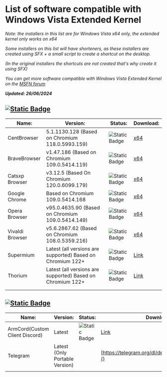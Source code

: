 # List of software compatible with Windows Vista Extended Kernel
_Note: the installers in this list are for Windows Vista x64 only, the extended kernel only works on x64_

_Some installers on this list will have shorteners, as these installers are created using SFX + a small script to create a shortcut on the desktop._

_(In the original installers the shortcuts are not created that's why create it using SFX)_

_You can get more software compatible with Windows Vista Extended Kernel on the [MSFN forum](https://msfn.org/board/topic/181696-software-compatible-with-windows-vista-extended-kernel/)_

**_Updated: 26/06/2024_**

## [![Static Badge](https://img.shields.io/badge/Browsers-blue?style=flat-square&logo=microsoftedge)](https://github.com/TesterMachine/WinVistaRepo/blob/main/Software/SoftwareVistaKEx.md)

| Name:           | Version:                                                   | Status:                                                    | Download:                                                    |
|-----------------|------------------------------------------------------------|------------------------------------------------------------|--------------------------------------------------------------|
| CentBrowser     | 5.1.1130.128 (Based on Chromium 118.0.5993.159)            | ![Static Badge](https://img.shields.io/badge/Stable-lemon) | [x64](https://exe.io/CentBrowserInstaller)                   |
| BraveBrowser    | v1.47.186 (Based on Chromium 109.0.5414.119)               | ![Static Badge](https://img.shields.io/badge/Stable-lemon) | [x64](https://exe.io/BraveBrowserInstaller)                  |
| Catsxp Browser  | v3.12.5 (Based On Chromium 120.0.6099.179)                 | ![Static Badge](https://img.shields.io/badge/Stable-lemon) | [x64](https://exe.io/CatsxpBrowserInstaller)                 |
| Google Chrome   | Based on Chromium 109.0.5414.168                           | ![Static Badge](https://img.shields.io/badge/Stable-lemon) | [x64]()                                                      |
| Opera Browser   | v95.0.4635.90 (Based on Chromium 109.0.5414.149)           | ![Static Badge](https://img.shields.io/badge/Stable-lemon) | [x64]()                                                      |
| Vivaldi Browser | v5.6.2867.62 (Based on Chromium 108.0.5359.216)            | ![Static Badge](https://img.shields.io/badge/Stable-lemon) | [x64]()                                                      |
| Supermium       | Latest (all versions are supported) Based on Chromium 122+ | ![Static Badge](https://img.shields.io/badge/Stable-lemon) | [Link](github.com/win32ss/supermium/releases/latest)         |
| Thorium         | Latest (all versions are supported) Based on Chromium 122+ | ![Static Badge](https://img.shields.io/badge/Stable-lemon) | [Link](github.com/Alex313031/thorium-legacy/releases/latest) |
|                 |                                                            |                                                            |                                                              |
|                 |                                                            |                                                            |                                                              |

## [![Static Badge](https://img.shields.io/badge/Social-blue?logo=googlechat&logoColor=F7F9F2)](https://github.com/TesterMachine/WinVistaRepo/blob/main/Software/SoftwareVistaKEx.md)

| Name:                          | Version:                       | Status:                                                    | Download:                                                  |
|--------------------------------|--------------------------------|------------------------------------------------------------|------------------------------------------------------------|
| ArmCord(Custom Client Discord) | Latest                         | ![Static Badge](https://img.shields.io/badge/Stable-lemon) | [Link](github.com/Alex313031/ArmCord-Win7/releases/latest) |
| Telegram                       | Latest (Only Portable Version) |                                                            | [https://telegram.org/dl/desktop/win64_portable]()         |
|                                |                                |                                                            |                                                            |
